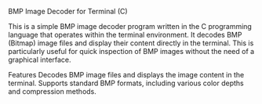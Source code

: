 
BMP Image Decoder for Terminal (C)

This is a simple BMP image decoder program written in the C programming language that operates within the terminal environment. It decodes BMP (Bitmap) image files and display their content directly in the terminal. This is particularly useful for quick inspection of BMP images without the need of a graphical interface.

Features
Decodes BMP image files and displays the image content in the terminal.
Supports standard BMP formats, including various color depths and compression methods.